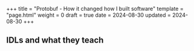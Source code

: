 +++
title = "Protobuf - How it changed how I built software"
template = "page.html"
weight = 0
draft = true
date = 2024-08-30
updated = 2024-08-30
+++

## IDLs and what they teach


